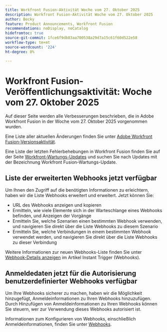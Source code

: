 ```yaml
---
title: Workfront Fusion-Aktivität Woche vom 27. Oktober 2025
description: Workfront Fusion-Aktivität Woche vom 27. Oktober 2025
author: Becky
feature: Product Announcements, Workfront Fusion
recommendations: noDisplay, noCatalog
hidefromtoc: true
source-git-commit: 1fce6f9db83aa700538a29d7a15c61f60d522e58
workflow-type: tm+mt
source-wordcount: '224'
ht-degree: 0%

---
```


# Workfront Fusion-Veröffentlichungsaktivität: Woche vom 27. Oktober 2025

Auf dieser Seite werden alle Verbesserungen beschrieben, die in Adobe Workfront Fusion in der Woche vom 27. Oktober 2025 vorgenommen wurden.

Eine Liste aller aktuellen Änderungen finden Sie unter [Adobe Workfront Fusion-Versionsaktivität](/help/workfront-fusion/fusion-product-releases/fusion-release-activity.md).

Eine Liste der letzten Fehlerbehebungen in Workfront Fusion finden Sie auf der Seite [Workfront-Wartungs-Updates](https://experienceleague.adobe.com/de/docs/workfront-known-issues/releases/current-updates) und suchen Sie nach Updates mit der Bezeichnung Workfront Fusion-Wartungs-Update.

## Liste der erweiterten Webhooks jetzt verfügbar

Um Ihnen den Zugriff auf die benötigten Informationen zu erleichtern, haben wir die Liste Webhooks erweitert und erweitert. Jetzt können Sie:

* URL des Webhooks anzeigen und kopieren
* Ermitteln, wie viele Elemente sich in der Warteschlange eines Webhooks befinden, und Anzeigen der Vorgänge
* Ermitteln Sie, welche Szenarien einen bestimmten Webhook verwenden, und navigieren Sie direkt über die Liste Webhooks zu diesem Szenario
* Ermitteln Sie, welche Verbindungen in einem bestimmten Webhook verwendet werden, und navigieren Sie direkt über die Liste Webhooks zu dieser Verbindung

Weitere Informationen zur neuen Webhooks-Liste finden Sie unter [Webhook-Details anzeigen](/help/workfront-fusion/references/modules/webhooks-reference.md#view-webhook-details) im Artikel Instant Trigger (Webhooks).

## Anmeldedaten jetzt für die Autorisierung benutzerdefinierter Webhooks verfügbar

Um Ihre Webhooks sicherer zu machen, haben wir die Möglichkeit hinzugefügt, Anmeldeinformationen zu Ihren Webhooks hinzuzufügen. Durch Hinzufügen von Anmeldeinformationen zu Ihren Webhooks können Sie steuern, wer zur Verwendung dieses Webhooks autorisiert ist.

Informationen zum Konfigurieren von Webhooks, einschließlich Anmeldeinformationen, finden Sie unter [Webhooks](/help/workfront-fusion/references/apps-and-modules/universal-connectors/webhooks-updated.md).

